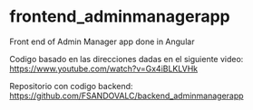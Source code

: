 # frontend_adminmanagerapp
Front end of Admin Manager app done in Angular


Codigo basado en las direcciones dadas en el siguiente video: https://www.youtube.com/watch?v=Gx4iBLKLVHk

Repositorio con codigo backend: https://github.com/FSANDOVALC/backend_adminmanagerapp
